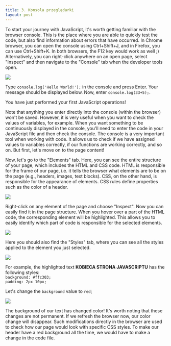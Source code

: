 ```yaml
---
title: 3. Konsola przeglądarki
layout: post
---
```



To start your journey with JavaScript, it's worth getting familiar with the browser console. This is the place where you are able to quickly test the code, but also find information about errors that have occurred. In Chrome browser, you can open the console using Ctrl+Shift+J, and in Firefox, you can use Ctrl+Shift+K. In both browsers, the F12 key would work as well ;) Alternatively, you can right-click anywhere on an open page, select "Inspect" and then navigate to the "Console" tab when the developer tools open.

![](/poznan/assets/devtools.png)

Type `console.log('Hello World!');` in the console and press Enter. 
Your message should be displayed below. Now, enter `console.log(33+5);`.

You have just performed your first JavaScript operations!

Note that anything you enter directly into the console \(within the browser\) won't be saved. However, it is very useful when you want to check the values of variables, for example. When you want something to be continuously displayed in the console, you'll need to enter the code in your JavaScript file and then check the console. The console is a very important tool when working with code. It allows us to check if we have assigned values to variables correctly, if our functions are working correctly, and so on. But first, let's move on to the page content!

Now, let's go to the "Elements" tab. Here, you can see the entire structure of your page, which includes the HTML and CSS code. HTML is responsible for the frame of our page, i.e. it tells the browser what elements are to be on the page \(e.g., headers, images, text blocks\). CSS, on the other hand, is responsible for the appearance of elements. CSS rules define properties such as the color of a header.

![](/poznan/assets/elements.png)

Right-click on any element of the page and choose "Inspect". Now you can easily find it in the page structure. When you hover over a part of the HTML code, the corresponding element will be highlighted. This allows you to easily identify which part of code is responsible for the selected elements.

![](/poznan/assets/code-part.png)

Here you should also find the "Styles" tab, where you can see all the styles applied to the element you just selected.

![](/poznan/assets/styles.png)

For example, the highlighted text **KOBIECA STRONA JAVASCRIPTU** has the following styles:  
`background: #ffc303;`  
`padding: 2px 10px;`

Let's change the `background` value to `red`;

![](/poznan/assets/bg-red.png)

The background of our text has changed color! It's worth noting that these changes are not permanent. If we refresh the browser now, our color change will disappear. Such modifications directly in the browser are used to check how our page would look with specific CSS styles. To make our header have a red background all the time, we would have to make a change in the code file.
